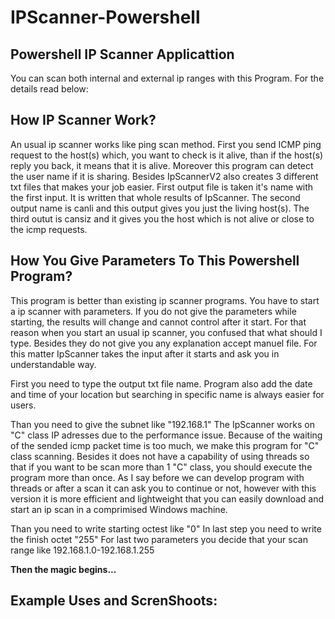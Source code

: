 # IPScanner-Powershell

## Powershell IP Scanner Applicattion

You can scan both internal and external ip ranges with this Program. For the details read below:

## How IP Scanner Work?
An usual ip scanner works like ping scan method. First you send ICMP ping request to the host(s) which, you want to check is it alive, than if the host(s) reply you back, it means that it is alive. Moreover this program can detect the user name if it is sharing. Besides IpScannerV2 also creates 3 different txt files that makes your job easier. First output file is taken it's name with the first input. It is written that whole results of IpScanner. The second output name is canli and this output gives you just the living host(s). The third outut is cansiz and it gives you the host which is not alive or close to the icmp requests.  


## How You Give Parameters To This Powershell Program?
This program is better than existing ip scanner programs. You have to start a ip scanner with parameters. If you do not give the parameters while starting, the results will change and cannot control after it start. For that reason when you start an usual ip scanner, you confused that what should I type. Besides they do not give you any explanation accept manuel file. For this matter IpScanner takes the input after it starts and ask you in understandable way. 

First you need to type the output txt file name. Program also add the date and time of your location but searching in specific name is always easier for users. 

Than you need to give the subnet like "192.168.1" The IpScanner works on "C" class IP adresses due to the performance issue. Because of the waiting of the sended icmp packet time is too much, we make this program for "C" class scanning. Besides it does not have a capability of using threads so that if you want to be scan more than 1 "C" class, you should execute the program more than once. As I say before we can develop program with threads or after a scan it can ask you to continue or not, however with this version it is more efficient and lightweight that you can easily download and start an ip scan in a comprimised Windows machine. 

Than you need to write starting octest like "0"
In last step you need to write the finish octet "255"
For last two parameters you decide that your scan range like 192.168.1.0-192.168.1.255

**Then the magic begins...**
## Example Uses and ScrenShoots:





